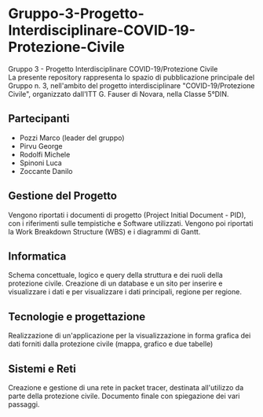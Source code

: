 # Gruppo-3-Progetto-Interdisciplinare-COVID-19-Protezione-Civile
Gruppo 3 - Progetto Interdisciplinare COVID-19/Protezione Civile<br>
La presente repository rappresenta lo spazio di pubblicazione principale del Gruppo n. 3, nell'ambito del progetto interdisciplinare "COVID-19/Protezione Civile", organizzato dall'ITT G. Fauser di Novara, nella Classe 5°DIN.
<h2>Partecipanti</h2>
<ul>
  <li>Pozzi Marco (leader del gruppo)</li>
  <li>Pirvu George</li>
  <li>Rodolfi Michele</li>
  <li>Spinoni Luca</li>
  <li>Zoccante Danilo</li>
</ul>
<h2>Gestione del Progetto</h2>
Vengono riportati i documenti di progetto (Project Initial Document - PID), con i riferimenti sulle tempistiche e Software utilizzati.
Vengono poi riportati la Work Breakdown Structure (WBS) e i diagrammi di Gantt.
<h2>Informatica</h2>
Schema concettuale, logico e query della struttura e dei ruoli della protezione civile. Creazione di un database e un sito per inserire e visualizzare i dati e per visualizzare i dati principali, regione per regione.
<h2>Tecnologie e progettazione</h2>
Realizzazione di un'applicazione per la visualizzazione in forma grafica dei dati forniti dalla protezione civile (mappa, grafico e due tabelle)
<h2>Sistemi e Reti</h2>
Creazione e gestione di una rete in packet tracer, destinata all'utilizzo da parte della protezione civile. Documento finale con spiegazione dei vari passaggi.
